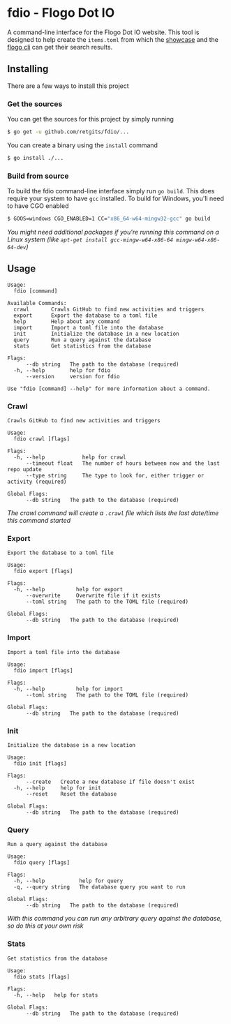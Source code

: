 # fdio - Flogo Dot IO
A command-line interface for the Flogo Dot IO website. This tool is designed to help create the `items.toml` from which the [showcase](https://tibcosoftware.github.io/flogo/showcases/) and the [flogo cli](https://github.com/TIBCOSoftware/flogo-cli) can get their search results.

## Installing
There are a few ways to install this project

### Get the sources
You can get the sources for this project by simply running
```bash
$ go get -u github.com/retgits/fdio/...
```

You can create a binary using the `install` command
```bash
$ go install ./...
```

### Build from source
To build the fdio command-line interface simply run `go build`. This does require your system to have `gcc` installed. To build for Windows, you'll need to have CGO enabled
```bash 
$ GOOS=windows CGO_ENABLED=1 CC="x86_64-w64-mingw32-gcc" go build
```

_You might need additional packages if you're running this command on a Linux system (like `apt-get install gcc-mingw-w64-x86-64 mingw-w64-x86-64-dev`)_

## Usage
```
Usage:
  fdio [command]

Available Commands:
  crawl       Crawls GitHub to find new activities and triggers
  export      Export the database to a toml file
  help        Help about any command
  import      Import a toml file into the database
  init        Initialize the database in a new location
  query       Run a query against the database
  stats       Get statistics from the database

Flags:
      --db string   The path to the database (required)
  -h, --help        help for fdio
      --version     version for fdio

Use "fdio [command] --help" for more information about a command.
```

### Crawl
```
Crawls GitHub to find new activities and triggers

Usage:
  fdio crawl [flags]

Flags:
  -h, --help            help for crawl
      --timeout float   The number of hours between now and the last repo update
      --type string     The type to look for, either trigger or activity (required)

Global Flags:
      --db string   The path to the database (required)
```
_The crawl command will create a `.crawl` file which lists the last date/time this command started_

### Export
```
Export the database to a toml file

Usage:
  fdio export [flags]

Flags:
  -h, --help          help for export
      --overwrite     Overwrite file if it exists
      --toml string   The path to the TOML file (required)

Global Flags:
      --db string   The path to the database (required)
```

### Import
```
Import a toml file into the database

Usage:
  fdio import [flags]

Flags:
  -h, --help          help for import
      --toml string   The path to the TOML file (required)

Global Flags:
      --db string   The path to the database (required)
```

### Init
```
Initialize the database in a new location

Usage:
  fdio init [flags]

Flags:
      --create   Create a new database if file doesn't exist
  -h, --help     help for init
      --reset    Reset the database

Global Flags:
      --db string   The path to the database (required)
```

### Query
```
Run a query against the database

Usage:
  fdio query [flags]

Flags:
  -h, --help           help for query
  -q, --query string   The database query you want to run

Global Flags:
      --db string   The path to the database (required)
```
_With this command you can run any arbitrary query against the database, so do this at your own risk_

### Stats
```
Get statistics from the database

Usage:
  fdio stats [flags]

Flags:
  -h, --help   help for stats

Global Flags:
      --db string   The path to the database (required)
```
